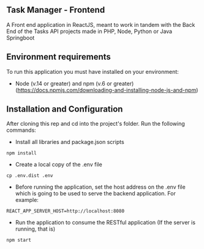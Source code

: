 ## Task Manager - Frontend
A Front end application in ReactJS, meant to work in tandem with the Back End of the Tasks API projects made in PHP, Node, Python or Java Springboot

## Environment requirements
To run this application you must have installed on your environment:

- Node (v.14 or greater) and npm (v.6 or greater) (https://docs.npmjs.com/downloading-and-installing-node-js-and-npm)

## Installation and Configuration
After cloning this rep and cd into the project's folder. Run the following commands:
- Install all libraries and package.json scripts
```
npm install
```
- Create a local copy of the .env file
```
cp .env.dist .env
```
- Before running the application, set the host address on the .env file which is going to be used to serve the backend application. For example:
```
REACT_APP_SERVER_HOST=http://localhost:8080
```
- Run the application to consume the RESTful application (If the server is running, that is)
```
npm start
```
